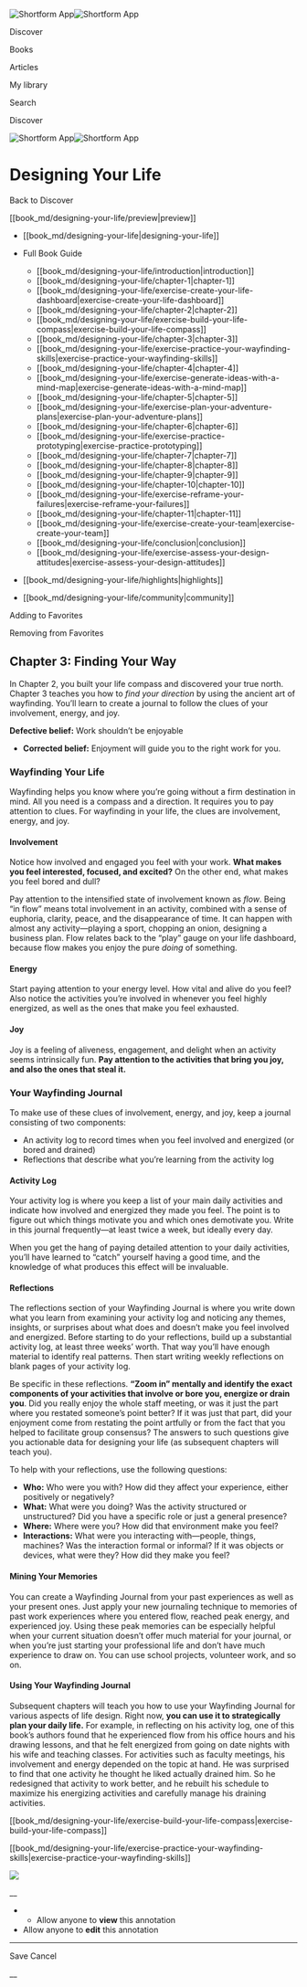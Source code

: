 ![Shortform App](/img/logo.36a2399e.svg)![Shortform App](/img/logo-dark.70c1b072.svg)

Discover

Books

Articles

My library

Search

Discover

![Shortform App](/img/logo.36a2399e.svg)![Shortform App](/img/logo-dark.70c1b072.svg)

# Designing Your Life

Back to Discover

[[book_md/designing-your-life/preview|preview]]

  * [[book_md/designing-your-life|designing-your-life]]
  * Full Book Guide

    * [[book_md/designing-your-life/introduction|introduction]]
    * [[book_md/designing-your-life/chapter-1|chapter-1]]
    * [[book_md/designing-your-life/exercise-create-your-life-dashboard|exercise-create-your-life-dashboard]]
    * [[book_md/designing-your-life/chapter-2|chapter-2]]
    * [[book_md/designing-your-life/exercise-build-your-life-compass|exercise-build-your-life-compass]]
    * [[book_md/designing-your-life/chapter-3|chapter-3]]
    * [[book_md/designing-your-life/exercise-practice-your-wayfinding-skills|exercise-practice-your-wayfinding-skills]]
    * [[book_md/designing-your-life/chapter-4|chapter-4]]
    * [[book_md/designing-your-life/exercise-generate-ideas-with-a-mind-map|exercise-generate-ideas-with-a-mind-map]]
    * [[book_md/designing-your-life/chapter-5|chapter-5]]
    * [[book_md/designing-your-life/exercise-plan-your-adventure-plans|exercise-plan-your-adventure-plans]]
    * [[book_md/designing-your-life/chapter-6|chapter-6]]
    * [[book_md/designing-your-life/exercise-practice-prototyping|exercise-practice-prototyping]]
    * [[book_md/designing-your-life/chapter-7|chapter-7]]
    * [[book_md/designing-your-life/chapter-8|chapter-8]]
    * [[book_md/designing-your-life/chapter-9|chapter-9]]
    * [[book_md/designing-your-life/chapter-10|chapter-10]]
    * [[book_md/designing-your-life/exercise-reframe-your-failures|exercise-reframe-your-failures]]
    * [[book_md/designing-your-life/chapter-11|chapter-11]]
    * [[book_md/designing-your-life/exercise-create-your-team|exercise-create-your-team]]
    * [[book_md/designing-your-life/conclusion|conclusion]]
    * [[book_md/designing-your-life/exercise-assess-your-design-attitudes|exercise-assess-your-design-attitudes]]
  * [[book_md/designing-your-life/highlights|highlights]]
  * [[book_md/designing-your-life/community|community]]



Adding to Favorites 

Removing from Favorites 

## Chapter 3: Finding Your Way

In Chapter 2, you built your life compass and discovered your true north. Chapter 3 teaches you how to _find your direction_ by using the ancient art of wayfinding. You’ll learn to create a journal to follow the clues of your involvement, energy, and joy.

**Defective belief:** Work shouldn’t be enjoyable

  * **Corrected belief:** Enjoyment will guide you to the right work for you.



### Wayfinding Your Life

Wayfinding helps you know where you’re going without a firm destination in mind. All you need is a compass and a direction. It requires you to pay attention to clues. For wayfinding in your life, the clues are involvement, energy, and joy.

#### Involvement

Notice how involved and engaged you feel with your work. **What makes you feel interested, focused, and excited?** On the other end, what makes you feel bored and dull?

Pay attention to the intensified state of involvement known as _flow_. Being “in flow” means total involvement in an activity, combined with a sense of euphoria, clarity, peace, and the disappearance of time. It can happen with almost any activity—playing a sport, chopping an onion, designing a business plan. Flow relates back to the “play” gauge on your life dashboard, because flow makes you enjoy the pure _doing_ of something.

#### Energy

Start paying attention to your energy level. How vital and alive do you feel? Also notice the activities you’re involved in whenever you feel highly energized, as well as the ones that make you feel exhausted.

#### Joy

Joy is a feeling of aliveness, engagement, and delight when an activity seems intrinsically fun. **Pay attention to the activities that bring you joy, and also the ones that steal it.**

### Your Wayfinding Journal

To make use of these clues of involvement, energy, and joy, keep a journal consisting of two components:

  * An activity log to record times when you feel involved and energized (or bored and drained)
  * Reflections that describe what you’re learning from the activity log



#### Activity Log

Your activity log is where you keep a list of your main daily activities and indicate how involved and energized they made you feel. The point is to figure out which things motivate you and which ones demotivate you. Write in this journal frequently—at least twice a week, but ideally every day.

When you get the hang of paying detailed attention to your daily activities, you’ll have learned to “catch” yourself having a good time, and the knowledge of what produces this effect will be invaluable.

#### Reflections

The reflections section of your Wayfinding Journal is where you write down what you learn from examining your activity log and noticing any themes, insights, or surprises about what does and doesn’t make you feel involved and energized. Before starting to do your reflections, build up a substantial activity log, at least three weeks’ worth. That way you’ll have enough material to identify real patterns. Then start writing weekly reflections on blank pages of your activity log.

Be specific in these reflections. **“Zoom in” mentally and identify the exact components of your activities that involve or bore you, energize or drain you**. Did you really enjoy the whole staff meeting, or was it just the part where you restated someone’s point better? If it was just that part, did your enjoyment come from restating the point artfully or from the fact that you helped to facilitate group consensus? The answers to such questions give you actionable data for designing your life (as subsequent chapters will teach you).

To help with your reflections, use the following questions:

  * **Who:** Who were you with? How did they affect your experience, either positively or negatively?
  * **What:** What were you doing? Was the activity structured or unstructured? Did you have a specific role or just a general presence?
  * **Where:** Where were you? How did that environment make you feel?
  * **Interactions:** What were you interacting with—people, things, machines? Was the interaction formal or informal? If it was objects or devices, what were they? How did they make you feel?



#### Mining Your Memories

You can create a Wayfinding Journal from your past experiences as well as your present ones. Just apply your new journaling technique to memories of past work experiences where you entered flow, reached peak energy, and experienced joy. Using these peak memories can be especially helpful when your current situation doesn’t offer much material for your journal, or when you’re just starting your professional life and don’t have much experience to draw on. You can use school projects, volunteer work, and so on.

#### Using Your Wayfinding Journal

Subsequent chapters will teach you how to use your Wayfinding Journal for various aspects of life design. Right now, **you can use it to strategically plan your daily life.** For example, in reflecting on his activity log, one of this book’s authors found that he experienced flow from his office hours and his drawing lessons, and that he felt energized from going on date nights with his wife and teaching classes. For activities such as faculty meetings, his involvement and energy depended on the topic at hand. He was surprised to find that one activity he thought he liked actually drained him. So he redesigned that activity to work better, and he rebuilt his schedule to maximize his energizing activities and carefully manage his draining activities.

[[book_md/designing-your-life/exercise-build-your-life-compass|exercise-build-your-life-compass]]

[[book_md/designing-your-life/exercise-practice-your-wayfinding-skills|exercise-practice-your-wayfinding-skills]]

![](https://bat.bing.com/action/0?ti=56018282&Ver=2&mid=4f239b2f-723f-46e2-80b9-2ba4df6cc91e&sid=49fff5b0636c11eeb9c611038afc8668&vid=4a005010636c11ee80c703d4c4a7acd5&vids=0&msclkid=N&pi=0&lg=en-US&sw=800&sh=600&sc=24&nwd=1&tl=Shortform%20%7C%20Book&p=https%3A%2F%2Fwww.shortform.com%2Fapp%2Fbook%2Fdesigning-your-life%2Fchapter-3&r=&lt=445&evt=pageLoad&sv=1&rn=717641)

__

  *   * Allow anyone to **view** this annotation
  * Allow anyone to **edit** this annotation



* * *

Save Cancel

__



